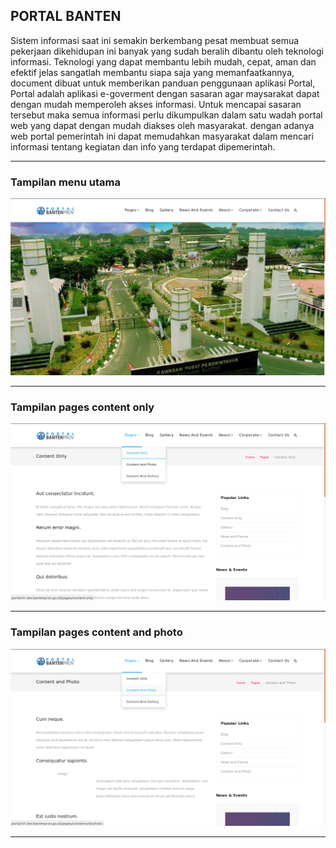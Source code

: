 ## PORTAL BANTEN

Sistem informasi saat ini semakin berkembang pesat membuat semua pekerjaan dikehidupan ini banyak yang sudah beralih dibantu oleh teknologi informasi. Teknologi yang dapat membantu lebih mudah, cepat, aman dan efektif jelas sangatlah membantu siapa saja yang memanfaatkannya, document dibuat untuk memberikan panduan penggunaan aplikasi Portal, Portal adalah aplikasi  e-goverment  dengan sasaran agar maysarakat dapat dengan mudah memperoleh akses informasi. Untuk mencapai sasaran tersebut maka semua informasi perlu dikumpulkan dalam satu wadah portal web yang dapat dengan mudah diakses oleh masyarakat. dengan adanya web portal pemerintah ini dapat memudahkan masyarakat dalam mencari informasi tentang kegiatan dan info yang terdapat dipemerintah.

---



### Tampilan menu utama
![tampilan-home-portal.png](/asessts/image/tampilan-home-portal.png)

---

### Tampilan pages content only
![pages-content-only](/asessts/image/pages-content-only.png)

---


### Tampilan pages content and photo
![pages-content-dan-photo](/asessts/image/pages-content-dan-photo.png)

---

